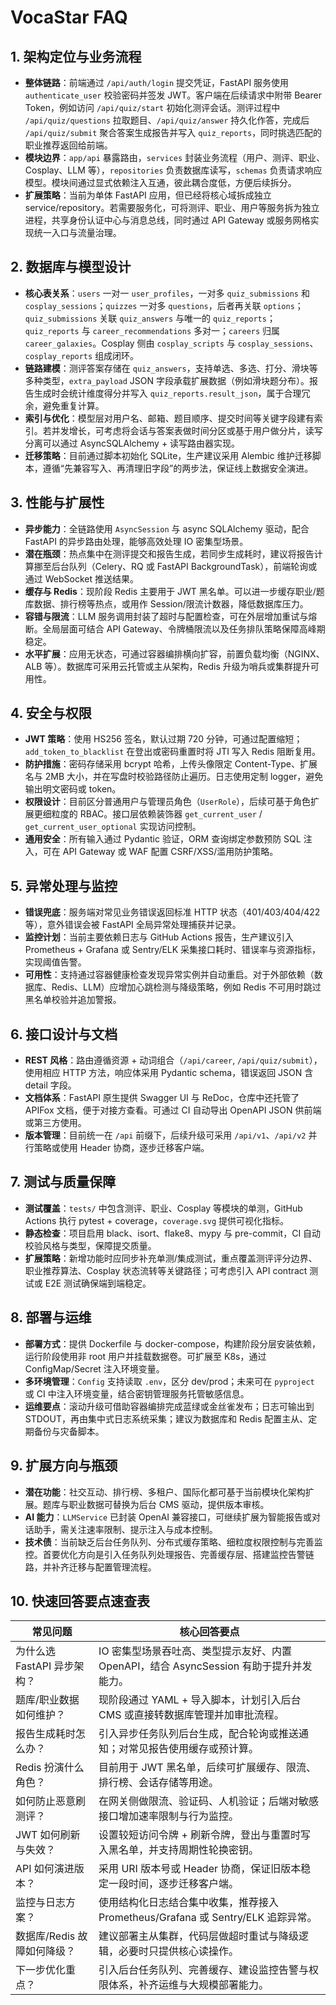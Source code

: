 # VocaStar FAQ

## 1. 架构定位与业务流程
- **整体链路**：前端通过 `/api/auth/login` 提交凭证，FastAPI 服务使用 `authenticate_user` 校验密码并签发 JWT。客户端在后续请求中附带 Bearer Token，例如访问 `/api/quiz/start` 初始化测评会话。测评过程中 `/api/quiz/questions` 拉取题目、`/api/quiz/answer` 持久化作答，完成后 `/api/quiz/submit` 聚合答案生成报告并写入 `quiz_reports`，同时挑选匹配的职业推荐返回给前端。
- **模块边界**：`app/api` 暴露路由，`services` 封装业务流程（用户、测评、职业、Cosplay、LLM 等），`repositories` 负责数据库读写，`schemas` 负责请求响应模型。模块间通过显式依赖注入互通，彼此耦合度低，方便后续拆分。
- **扩展策略**：当前为单体 FastAPI 应用，但已经将核心域拆成独立 service/repository。若需要服务化，可将测评、职业、用户等服务拆为独立进程，共享身份认证中心与消息总线，同时通过 API Gateway 或服务网格实现统一入口与流量治理。

## 2. 数据库与模型设计
- **核心表关系**：`users` 一对一 `user_profiles`，一对多 `quiz_submissions` 和 `cosplay_sessions`；`quizzes` 一对多 `questions`，后者再关联 `options`；`quiz_submissions` 关联 `quiz_answers` 与唯一的 `quiz_reports`；`quiz_reports` 与 `career_recommendations` 多对一；`careers` 归属 `career_galaxies`。Cosplay 侧由 `cosplay_scripts` 与 `cosplay_sessions`、`cosplay_reports` 组成闭环。
- **链路建模**：测评答案存储在 `quiz_answers`，支持单选、多选、打分、滑块等多种类型，`extra_payload` JSON 字段承载扩展数据（例如滑块题分布）。报告生成时会统计维度得分并写入 `quiz_reports.result_json`，属于合理冗余，避免重复计算。
- **索引与优化**：模型层对用户名、邮箱、题目顺序、提交时间等关键字段建有索引。若并发增长，可考虑将会话与答案表做时间分区或基于用户做分片，读写分离可以通过 AsyncSQLAlchemy + 读写路由器实现。
- **迁移策略**：目前通过脚本初始化 SQLite，生产建议采用 Alembic 维护迁移脚本，遵循“先兼容写入、再清理旧字段”的两步法，保证线上数据安全演进。

## 3. 性能与扩展性
- **异步能力**：全链路使用 `AsyncSession` 与 async SQLAlchemy 驱动，配合 FastAPI 的异步路由处理，能够高效处理 IO 密集型场景。
- **潜在瓶颈**：热点集中在测评提交和报告生成，若同步生成耗时，建议将报告计算挪至后台队列（Celery、RQ 或 FastAPI BackgroundTask），前端轮询或通过 WebSocket 推送结果。
- **缓存与 Redis**：现阶段 Redis 主要用于 JWT 黑名单。可以进一步缓存职业/题库数据、排行榜等热点，或用作 Session/限流计数器，降低数据库压力。
- **容错与限流**：LLM 服务调用封装了超时与配置检查，可在外层增加重试与熔断。全局层面可结合 API Gateway、令牌桶限流以及任务排队策略保障高峰期稳定。
- **水平扩展**：应用无状态，可通过容器编排横向扩容，前置负载均衡（NGINX、ALB 等）。数据库可采用云托管或主从架构，Redis 升级为哨兵或集群提升可用性。

## 4. 安全与权限
- **JWT 策略**：使用 HS256 签名，默认过期 720 分钟，可通过配置缩短；`add_token_to_blacklist` 在登出或密码重置时将 JTI 写入 Redis 阻断复用。
- **防护措施**：密码存储采用 bcrypt 哈希，上传头像限定 Content-Type、扩展名与 2MB 大小，并在写盘时校验路径防止遍历。日志使用定制 logger，避免输出明文密码或 token。
- **权限设计**：目前区分普通用户与管理员角色（`UserRole`），后续可基于角色扩展更细粒度的 RBAC。接口层依赖装饰器 `get_current_user` / `get_current_user_optional` 实现访问控制。
- **通用安全**：所有输入通过 Pydantic 验证，ORM 查询绑定参数预防 SQL 注入，可在 API Gateway 或 WAF 配置 CSRF/XSS/滥用防护策略。

## 5. 异常处理与监控
- **错误兜底**：服务端对常见业务错误返回标准 HTTP 状态（401/403/404/422 等），意外错误会被 FastAPI 全局异常处理捕获并记录。
- **监控计划**：当前主要依赖日志与 GitHub Actions 报告，生产建议引入 Prometheus + Grafana 或 Sentry/ELK 采集接口耗时、错误率与资源指标，实现阈值告警。
- **可用性**：支持通过容器健康检查发现异常实例并自动重启。对于外部依赖（数据库、Redis、LLM）应增加心跳检测与降级策略，例如 Redis 不可用时跳过黑名单校验并追加警报。

## 6. 接口设计与文档
- **REST 风格**：路由遵循资源 + 动词组合（`/api/career`, `/api/quiz/submit`），使用相应 HTTP 方法，响应体采用 Pydantic schema，错误返回 JSON 含 detail 字段。
- **文档体系**：FastAPI 原生提供 Swagger UI 与 ReDoc，仓库中还托管了 APIFox 文档，便于对接方查看。可通过 CI 自动导出 OpenAPI JSON 供前端或第三方使用。
- **版本管理**：目前统一在 `/api` 前缀下，后续升级可采用 `/api/v1`、`/api/v2` 并行策略或使用 Header 协商，逐步迁移客户端。

## 7. 测试与质量保障
- **测试覆盖**：`tests/` 中包含测评、职业、Cosplay 等模块的单测，GitHub Actions 执行 pytest + coverage，`coverage.svg` 提供可视化指标。
- **静态检查**：项目启用 black、isort、flake8、mypy 与 pre-commit，CI 自动校验风格与类型，保障提交质量。
- **扩展策略**：新增功能时应同步补充单测/集成测试，重点覆盖测评评分边界、职业推荐算法、Cosplay 状态流转等关键路径；可考虑引入 API contract 测试或 E2E 测试确保端到端稳定。

## 8. 部署与运维
- **部署方式**：提供 Dockerfile 与 docker-compose，构建阶段分层安装依赖，运行阶段使用非 root 用户并挂载数据卷。可扩展至 K8s，通过 ConfigMap/Secret 注入环境变量。
- **多环境管理**：`Config` 支持读取 `.env`，区分 dev/prod；未来可在 `pyproject` 或 CI 中注入环境变量，结合密钥管理服务托管敏感信息。
- **运维要点**：滚动升级可借助容器编排完成蓝绿或金丝雀发布；日志可输出到 STDOUT，再由集中式日志系统采集；建议为数据库和 Redis 配置主从、定期备份与灾备脚本。

## 9. 扩展方向与瓶颈
- **潜在功能**：社交互动、排行榜、多租户、国际化都可基于当前模块化架构扩展。题库与职业数据可替换为后台 CMS 驱动，提供版本审核。
- **AI 能力**：`LLMService` 已封装 OpenAI 兼容接口，可继续扩展为智能报告或对话助手，需关注速率限制、提示注入与成本控制。
- **技术债**：当前缺乏后台任务队列、分布式缓存策略、细粒度权限控制与完善监控。首要优化方向是引入任务队列处理报告、完善缓存层、搭建监控告警链路，并补齐迁移与配置管理流程。

## 10. 快速回答要点速查表
| 常见问题 | 核心回答要点 |
| --- | --- |
| 为什么选 FastAPI 异步架构？ | IO 密集型场景吞吐高、类型提示友好、内置 OpenAPI，结合 AsyncSession 有助于提升并发能力。 |
| 题库/职业数据如何维护？ | 现阶段通过 YAML + 导入脚本，计划引入后台 CMS 或直接转数据库管理并加审批流程。 |
| 报告生成耗时怎么办？ | 引入异步任务队列后台生成，配合轮询或推送通知；对常见报告使用缓存或预计算。 |
| Redis 扮演什么角色？ | 目前用于 JWT 黑名单，后续可扩展缓存、限流、排行榜、会话存储等用途。 |
| 如何防止恶意刷测评？ | 在网关侧做限流、验证码、人机验证；后端对敏感接口增加速率限制与行为监控。 |
| JWT 如何刷新与失效？ | 设置较短访问令牌 + 刷新令牌，登出与重置时写入黑名单，并支持周期性轮换密钥。 |
| API 如何演进版本？ | 采用 URI 版本号或 Header 协商，保证旧版本稳定一段时间，逐步迁移客户端。 |
| 监控与日志方案？ | 使用结构化日志结合集中收集，推荐接入 Prometheus/Grafana 或 Sentry/ELK 追踪异常。 |
| 数据库/Redis 故障如何降级？ | 建议部署主从集群，代码层做超时重试与降级逻辑，必要时只提供核心读操作。 |
| 下一步优化重点？ | 引入后台任务队列、完善缓存、建设监控告警与权限体系，补齐运维与大规模部署能力。 |
